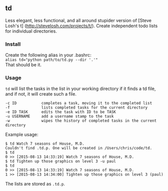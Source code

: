 ## td
Less elegant, less functional, and all around stupider version of [Steve Losh's t] (http://stevelosh.com/projects/t/). Create independent todo lists for individual directories.

### Install
Create the following alias in your .bashrc:  
`alias td="python path/to/td.py --dir '.'"`  
That should be it.

### Usage
`td` will list the tasks in the list in your working directory if it finds a td file, and if not, it will create such a file.  
```
-c ID           completes a task, moving it to the completed list  
-f              lists completed tasks for the current directory  
-e ID TASK      edits the task with ID to be TASK  
-u USERNAME     add a username stamp to the task
-w              wipes the history of completed tasks in the current directory
```

Example usage:  
```
$ td Watch 7 seasons of House, M.D.
Couldn't find .td.p. One will be created in /Users/chris/code/td.
$ td
0 >> [2015-08-13 14:33:19] Watch 7 seasons of House, M.D.
$ td Tighten up those graphics on level 3 -u paul
$ td
0 >> [2015-08-13 14:33:19] Watch 7 seasons of House, M.D.
1 >> [2015-08-13 14:34:00] Tighten up those graphics on level 3 (paul)
```

The lists are stored as `.td.p`.
